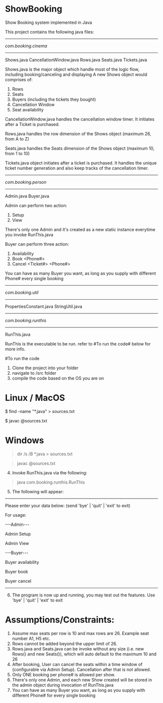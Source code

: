# ShowBooking
Show Booking system implemented in Java

This project contains the following java files:
********************
*com.booking.cinema*
********************
Shows.java
CancellationWindow.java
Rows.java
Seats.java
Tickets.java

Shows.java is the major object which handle most of the logic flow, including booking/canceling and displaying
A new Shows object would comprises of:
1. Rows
2. Seats
3. Buyers (including the tickets they bought)
4. Cancellation Window
5. Seat availability

CancellationWindow.java handles the cancellation window timer. It initiates after a Ticket is purchased.

Rows.java handles the row dimension of the Shows object (maximum 26, from A to Z)

Seats.java handles the Seats dimension of the Shows object (maximum 10, from 1 to 10)

Tickets.java object initiates after a ticket is purchased. It handles the unique ticket number generation and also keep tracks of the cancellation timer.

********************
*com.booking.person*
********************
Admin.java
Buyer.java

Admin can perform two action:
1. Setup  <Show Number> <Number of Rows> <Number of seats per row>  <Cancellation window in minutes>  
2. View <Show Number>   

There's only one Admin and it's created as a new static instance everytime you invoke RunThis.java 

Buyer can perform three action:
1. Availability <Show Number>
2. Book <Show Number> <Phone#> <Comma separated list of seats> 
3. Cancel <Ticket#> <Phone#>

You can have as many Buyer you want, as long as you supply with different Phone# every single booking

********************
*com.booking.util*
********************
PropertiesConstant.java
StringUtil.java

********************
*com.booking.runthis*
********************
RunThis.java

RunThis is the executable to be run.
refer to #To run the code# below for more info.






#To run the code
1. Clone the project into your folder
2. navigate to /src folder
3. compile the code based on the OS you are on

# Linux / MacOS
$ find -name "*.java" > sources.txt

$ javac @sources.txt

# Windows
> dir /s /B *.java > sources.txt

> javac @sources.txt

4. Invoke RunThis.java via the following:
> java com.booking.runthis.RunThis

5. The following will appear:

 -------------------------------------------------------------------------

 Please enter your data below: (send 'bye' | 'quit' | 'exit' to exit)

 For usage:

 ---Admin---

 Admin Setup <Show number> <Number of Rows> <Number of Seats per row> <Cancellation window in minutes>

 Admin View <Show number>


 ---Buyer---

 Buyer availability <show number>

 Buyer book <Show number> <Phone number> <Seats in comma separated list>

 Buyer cancel <Ticket number> <Phone number>

--------------------------------------------------------------------------

6. The program is now up and running, you may test out the features. Use 'bye' | 'quit' | 'exit' to exit



# Assumptions/Constraints:
1. Assume max seats per row is 10 and max rows are 26. Example seat number A1,  H5 etc. 
2. Rows cannot be added beyond the upper limit of 26.
3. Rows.java and Seats.java can be invoke without any size (i.e. new Rows() and new Seats()), which will auto default to the maximum 10 and 26
4. After booking, User can cancel the seats within a time window of <Cancellation window in minutes> (configurable via Admin Setup). Cancellation after that is not allowed.
5. Only ONE booking per phone# is allowed per show. 
7. There's only one Admin, and each new Show created will be stored in the admin object during invocation of RunThis.java
8. You can have as many Buyer you want, as long as you supply with different Phone# for every single booking
